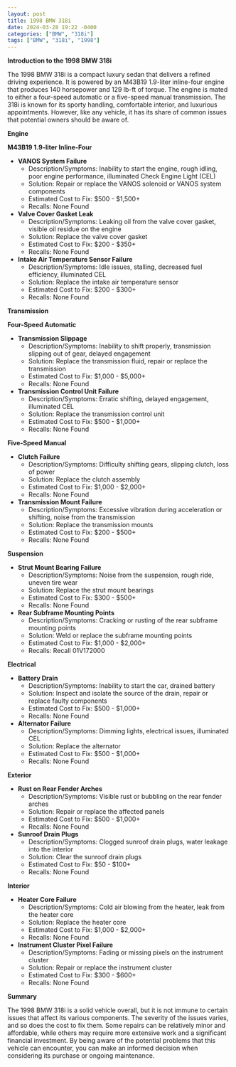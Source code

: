 ```yaml
---
layout: post
title: 1998 BMW 318i
date: 2024-03-28 19:22 -0400
categories: ["BMW", "318i"]
tags: ["BMW", "318i", "1998"]
---
```

**Introduction to the 1998 BMW 318i**

The 1998 BMW 318i is a compact luxury sedan that delivers a refined driving experience. It is powered by an M43B19 1.9-liter inline-four engine that produces 140 horsepower and 129 lb-ft of torque. The engine is mated to either a four-speed automatic or a five-speed manual transmission. The 318i is known for its sporty handling, comfortable interior, and luxurious appointments. However, like any vehicle, it has its share of common issues that potential owners should be aware of.

**Engine**

**M43B19 1.9-liter Inline-Four**

* **VANOS System Failure**
    * Description/Symptoms: Inability to start the engine, rough idling, poor engine performance, illuminated Check Engine Light (CEL)
    * Solution: Repair or replace the VANOS solenoid or VANOS system components
    * Estimated Cost to Fix: $500 - $1,500+
    * Recalls: None Found
* **Valve Cover Gasket Leak**
    * Description/Symptoms: Leaking oil from the valve cover gasket, visible oil residue on the engine
    * Solution: Replace the valve cover gasket
    * Estimated Cost to Fix: $200 - $350+
    * Recalls: None Found
* **Intake Air Temperature Sensor Failure**
    * Description/Symptoms: Idle issues, stalling, decreased fuel efficiency, illuminated CEL
    * Solution: Replace the intake air temperature sensor
    * Estimated Cost to Fix: $200 - $300+
    * Recalls: None Found

**Transmission**

**Four-Speed Automatic**

* **Transmission Slippage**
    * Description/Symptoms: Inability to shift properly, transmission slipping out of gear, delayed engagement
    * Solution: Replace the transmission fluid, repair or replace the transmission
    * Estimated Cost to Fix: $1,000 - $5,000+
    * Recalls: None Found
* **Transmission Control Unit Failure**
    * Description/Symptoms: Erratic shifting, delayed engagement, illuminated CEL
    * Solution: Replace the transmission control unit
    * Estimated Cost to Fix: $500 - $1,000+
    * Recalls: None Found

**Five-Speed Manual**

* **Clutch Failure**
    * Description/Symptoms: Difficulty shifting gears, slipping clutch, loss of power
    * Solution: Replace the clutch assembly
    * Estimated Cost to Fix: $1,000 - $2,000+
    * Recalls: None Found
* **Transmission Mount Failure**
    * Description/Symptoms: Excessive vibration during acceleration or shifting, noise from the transmission
    * Solution: Replace the transmission mounts
    * Estimated Cost to Fix: $200 - $500+
    * Recalls: None Found

**Suspension**

* **Strut Mount Bearing Failure**
    * Description/Symptoms: Noise from the suspension, rough ride, uneven tire wear
    * Solution: Replace the strut mount bearings
    * Estimated Cost to Fix: $300 - $500+
    * Recalls: None Found
* **Rear Subframe Mounting Points**
    * Description/Symptoms: Cracking or rusting of the rear subframe mounting points
    * Solution: Weld or replace the subframe mounting points
    * Estimated Cost to Fix: $1,000 - $2,000+
    * Recalls: Recall 01V172000

**Electrical**

* **Battery Drain**
    * Description/Symptoms: Inability to start the car, drained battery
    * Solution: Inspect and isolate the source of the drain, repair or replace faulty components
    * Estimated Cost to Fix: $500 - $1,000+
    * Recalls: None Found
* **Alternator Failure**
    * Description/Symptoms: Dimming lights, electrical issues, illuminated CEL
    * Solution: Replace the alternator
    * Estimated Cost to Fix: $500 - $1,000+
    * Recalls: None Found

**Exterior**

* **Rust on Rear Fender Arches**
    * Description/Symptoms: Visible rust or bubbling on the rear fender arches
    * Solution: Repair or replace the affected panels
    * Estimated Cost to Fix: $500 - $1,000+
    * Recalls: None Found
* **Sunroof Drain Plugs**
    * Description/Symptoms: Clogged sunroof drain plugs, water leakage into the interior
    * Solution: Clear the sunroof drain plugs
    * Estimated Cost to Fix: $50 - $100+
    * Recalls: None Found

**Interior**

* **Heater Core Failure**
    * Description/Symptoms: Cold air blowing from the heater, leak from the heater core
    * Solution: Replace the heater core
    * Estimated Cost to Fix: $1,000 - $2,000+
    * Recalls: None Found
* **Instrument Cluster Pixel Failure**
    * Description/Symptoms: Fading or missing pixels on the instrument cluster
    * Solution: Repair or replace the instrument cluster
    * Estimated Cost to Fix: $300 - $600+
    * Recalls: None Found

**Summary**

The 1998 BMW 318i is a solid vehicle overall, but it is not immune to certain issues that affect its various components. The severity of the issues varies, and so does the cost to fix them. Some repairs can be relatively minor and affordable, while others may require more extensive work and a significant financial investment. By being aware of the potential problems that this vehicle can encounter, you can make an informed decision when considering its purchase or ongoing maintenance.

